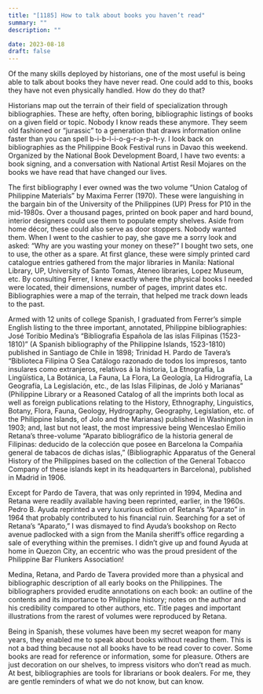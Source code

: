 ```yaml
---
title: "[1185] How to talk about books you haven’t read"
summary: ""
description: ""

date: 2023-08-18
draft: false
---
```


Of the many skills deployed by historians, one of the most useful is being able to talk about books they have never read. One could add to this, books they have not even physically handled. How do they do that?

Historians map out the terrain of their field of specialization through bibliographies. These are hefty, often boring, bibliographic listings of books on a given field or topic. Nobody I know reads these anymore. They seem old fashioned or “jurassic” to a generation that draws information online faster than you can spell b-i-b-l-i-o-g-r-a-p-h-y. I look back on bibliographies as the Philippine Book Festival runs in Davao this weekend. Organized by the National Book Development Board, I have two events: a book signing, and a conversation with National Artist Resil Mojares on the books we have read that have changed our lives.

The first bibliography I ever owned was the two volume “Union Catalog of Philippine Materials” by Maxima Ferrer (1970). These were languishing in the bargain bin of the University of the Philippines (UP) Press for P10 in the mid-1980s. Over a thousand pages, printed on book paper and hard bound, interior designers could use them to populate empty shelves. Aside from home décor, these could also serve as door stoppers. Nobody wanted them. When I went to the cashier to pay, she gave me a sorry look and asked: “Why are you wasting your money on these?” I bought two sets, one to use, the other as a spare. At first glance, these were simply printed card catalogue entries gathered from the major libraries in Manila: National Library, UP, University of Santo Tomas, Ateneo libraries, Lopez Museum, etc. By consulting Ferrer, I knew exactly where the physical books I needed were located, their dimensions, number of pages, imprint dates etc. Bibliographies were a map of the terrain, that helped me track down leads to the past.

Armed with 12 units of college Spanish, I graduated from Ferrer’s simple English listing to the three important, annotated, Philippine bibliographies: José Toribio Medina’s “Bibliografia Española de las islas Filipinas (1523-1810)” (A Spanish bibliography of the Philippine Islands, 1523-1810) published in Santiago de Chile in 1898; Trinidad H. Pardo de Tavera’s “Biblioteca Filipina O Sea Catálogo razonado de todos los impresos, tanto insulares como extranjeros, relativos á la historia, La Etnografía, La Lingüística, La Botánica, La Fauna, La Flora, La Geología, La Hidrografía, La Geografía, La Legislación, etc., de las Islas Filipinas, de Joló y Marianas” (Philippine Library or a Reasoned Catalog of all the imprints both local as well as foreign publications relating to the History, Ethnography, Linguistics, Botany, Flora, Fauna, Geology, Hydrography, Geography, Legislation, etc. of the Philippine Islands, of Jolo and the Marianas) published in Washington in 1903; and, last but not least, the most impressive being Wenceslao Emilio Retana’s three-volume “Aparato bibliográfico de la historia general de Filipinas: deducido de la colección que posee en Barcelona la Compañia general de tabacos de dichas islas,” (Bibliographic Apparatus of the General History of the Philippines based on the collection of the General Tobacco Company of these islands kept in its headquarters in Barcelona), published in Madrid in 1906.

Except for Pardo de Tavera, that was only reprinted in 1994, Medina and Retana were readily available having been reprinted, earlier, in the 1960s. Pedro B. Ayuda reprinted a very luxurious edition of Retana’s “Aparato” in 1964 that probably contributed to his financial ruin. Searching for a set of Retana’s “Aparato,” I was dismayed to find Ayuda’s bookshop on Recto avenue padlocked with a sign from the Manila sheriff’s office regarding a sale of everything within the premises. I didn’t give up and found Ayuda at home in Quezon City, an eccentric who was the proud president of the Philippine Bar Flunkers Association!

Medina, Retana, and Pardo de Tavera provided more than a physical and bibliographic description of all early books on the Philippines. The bibliographers provided erudite annotations on each book: an outline of the contents and its importance to Philippine history; notes on the author and his credibility compared to other authors, etc. Title pages and important illustrations from the rarest of volumes were reproduced by Retana.

Being in Spanish, these volumes have been my secret weapon for many years, they enabled me to speak about books without reading them. This is not a bad thing because not all books have to be read cover to cover. Some books are read for reference or information, some for pleasure. Others are just decoration on our shelves, to impress visitors who don’t read as much. At best, bibliographies are tools for librarians or book dealers. For me, they are gentle reminders of what we do not know, but can know.
